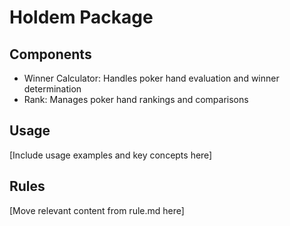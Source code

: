 # Holdem Package

## Components
- Winner Calculator: Handles poker hand evaluation and winner determination
- Rank: Manages poker hand rankings and comparisons

## Usage
[Include usage examples and key concepts here]

## Rules
[Move relevant content from rule.md here] 
